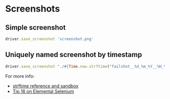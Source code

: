 # Screenshots

## Simple screenshot

```ruby
driver.save_screenshot 'screenshot.png'
```

## Uniquely named screenshot by timestamp

```ruby
driver.save_screenshot "./#{Time.now.strftime("failshot__%d_%m_%Y__%H_%M_%S")}.png"
```

For more info:

+ [strftime reference and sandbox](http://strfti.me/)
+ [Tip 16 on Elemental Selenium](http://elementalselenium.com/tips/16-take-screenshot-on-failure)
